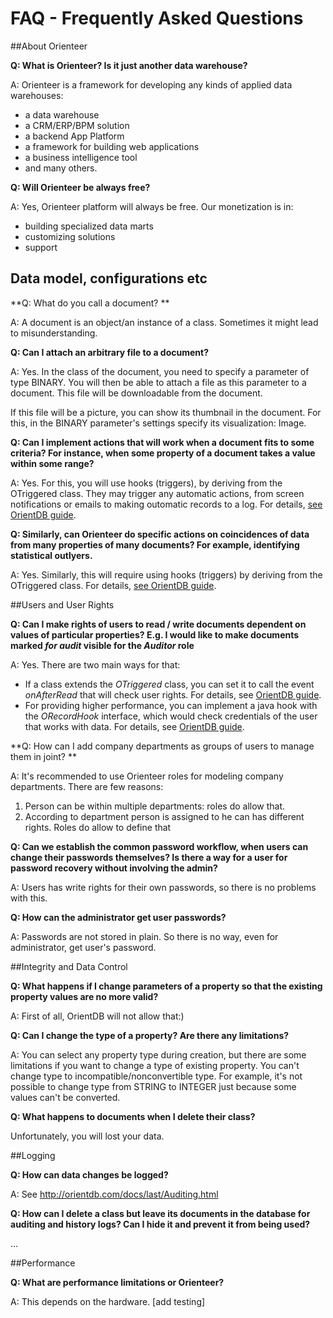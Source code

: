 # FAQ - Frequently Asked Questions

##About Orienteer

**Q: What is Orienteer? Is it just another data warehouse?**

A: Orienteer is a framework for developing any kinds of applied data warehouses:
* a data warehouse
* a CRM/ERP/BPM solution
* a backend App Platform
* a framework for building web applications 
* a business intelligence tool
* and many others.

**Q: Will Orienteer be always free?**

A: Yes, Orienteer platform will always be free. Our monetization is in:
* building specialized data marts
* customizing solutions
* support

## Data model, configurations etc
**Q: What do you call a document? **

A: A document is an object/an instance of a class. Sometimes it might lead to misunderstanding. 

**Q: Сan I attach an arbitrary file to a document?**

A: Yes. In the class of the document, you need to specify a parameter of type BINARY. You will then be able to attach a file as this parameter to a document. This file will be downloadable from the document.

If this file will be a picture, you can show its thumbnail in the document. For this, in the BINARY parameter's settings specify its visualization: Image.

**Q: Can I implement actions that will work when a document fits to some criteria? For instance, when some property of a document takes a value within some range?**

A: Yes. For this, you will use hooks (triggers), by deriving from the OTriggered class. They may trigger  any automatic actions, from screen notifications or emails to making outomatic records to a log. For details, [see OrientDB guide](http://orientdb.com/docs/last/Dynamic-Hooks.html).

**Q: Similarly, can Orienteer do specific actions on coincidences of data from many properties of many documents? For example, identifying statistical outlyers.**

A: Yes. Similarly, this will require using hooks (triggers) by deriving from the OTriggered class. For details, [see OrientDB guide](http://orientdb.com/docs/last/Dynamic-Hooks.html).

##Users and User Rights

**Q: Can I make rights of users to read / write documents dependent on values of particular properties? E.g. I would like to make documents marked *for audit* visible for the *Auditor* role**

A: Yes. There are two main ways for that:

* If a class extends the *OTriggered* class, you can set it to call the event *onAfterRead* that will check user rights. For details, see [OrientDB guide](http://orientdb.com/docs/last/Dynamic-Hooks.html).
* For providing higher performance, you can implement a java hook with the *ORecordHook* interface, which would check credentials of the user that works with data. For details, see [OrientDB guide](http://orientdb.com/docs/last/Java-Hooks.html).

**Q: How can I add company departments as groups of users to manage them in joint? **

A: It's recommended to use Orienteer roles for modeling company departments. There are few reasons:

1) Person can be within multiple departments: roles do allow that.
2) According to department person is assigned to he can has different rights. Roles do allow to define that

**Q: Сan we establish the common password workflow, when users can change their passwords themselves? Is there a way for a user for password recovery without involving the admin?**

A: Users has write rights for their own passwords, so there is no problems with this.

**Q: How can the administrator get user passwords?**

A: Passwords are not stored in plain. So there is no way, even for administrator, get user's password.

##Integrity and Data Control

**Q: What happens if I change parameters of a property so that the existing property values are no more valid?**

A: First of all, OrientDB will not allow that:)

**Q: Can I change the type of a property? Are there any limitations?**
 
 A:  You can select any property type during creation, but there are some limitations if you want to change a type of existing property. You can't change type to incompatible/nonconvertible type. For example, it's not possible to change type from STRING to INTEGER just because some values can't be converted.
 
 
 **Q: What happens to documents when I delete their class?**
 
 Unfortunately, you will lost your data.
 
 ##Logging
 
**Q: How can data changes be logged?**

A: See http://orientdb.com/docs/last/Auditing.html

**Q: How can I delete a class but leave its documents in the database for auditing and history logs? Can I hide it and prevent it from being used?**
 
...

##Performance

**Q: What are performance limitations or Orienteer?**

A: This depends on the hardware.
[add testing]




